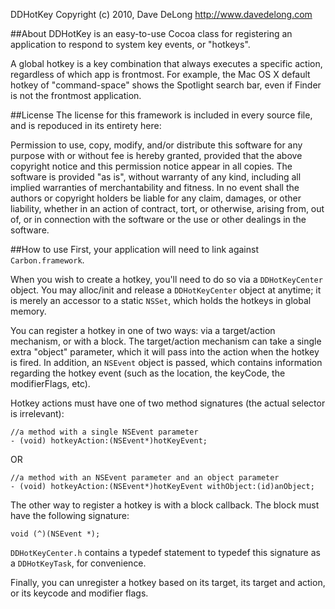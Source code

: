 DDHotKey
Copyright (c) 2010, Dave DeLong <http://www.davedelong.com>

##About
DDHotKey is an easy-to-use Cocoa class for registering an application to respond to system key 
events, or "hotkeys".

A global hotkey is a key combination that always executes a specific action, regardless of
which app is frontmost.  For example, the Mac OS X default hotkey of "command-space" shows the 
Spotlight search bar, even if Finder is not the frontmost application.

##License
The license for this framework is included in every source file, and is repoduced in its entirety 
here:

Permission to use, copy, modify, and/or distribute this software for any purpose with or without fee 
is hereby granted, provided that the above copyright notice and this permission notice appear in all 
copies.  The software is provided "as is", without warranty of any kind, including all implied 
warranties of merchantability and fitness. In no event shall the authors or copyright holders be 
liable for any claim, damages, or other liability, whether in an action of contract, tort, or 
otherwise, arising from, out of, or in connection with the software or the use or other dealings 
in the software.

##How to use
First, your application will need to link against `Carbon.framework`.

When you wish to create a hotkey, you'll need to do so via a `DDHotKeyCenter` object.  You may 
alloc/init and release a `DDHotKeyCenter` object at anytime; it is merely an accessor to a static 
`NSSet`, which holds the hotkeys in global memory.

You can register a hotkey in one of two ways: via a target/action mechanism, or with a block.  The
target/action mechanism can take a single extra "object" parameter, which it will pass into the 
action when the hotkey is fired.  In addition, an `NSEvent` object is passed, which contains 
information regarding the hotkey event (such as the location, the keyCode, the modifierFlags, etc).

Hotkey actions must have one of two method signatures (the actual selector is irrelevant):

    //a method with a single NSEvent parameter
    - (void) hotkeyAction:(NSEvent*)hotKeyEvent;
    
 OR
 
    //a method with an NSEvent parameter and an object parameter
    - (void) hotkeyAction:(NSEvent*)hotKeyEvent withObject:(id)anObject;

The other way to register a hotkey is with a block callback.  The block must have the following 
signature:

`void (^)(NSEvent *);`

`DDHotKeyCenter.h` contains a typedef statement to typedef this signature as a `DDHotKeyTask`, for
convenience.

Finally, you can unregister a hotkey based on its target, its target and action, or its keycode and
modifier flags.